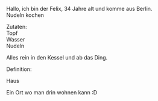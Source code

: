 Hallo, ich bin der Felix, 34 Jahre alt und komme aus Berlin.  
Nudeln kochen  

Zutaten:  
Topf  
Wasser  
Nudeln  

Alles rein in den Kessel und ab das Ding.  

Definition:  

Haus  

Ein Ort wo man drin wohnen kann :D
